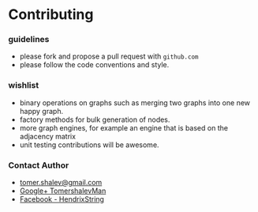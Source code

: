 # Contributing

### guidelines
* please fork and propose a pull request with `github.com`
* please follow the code conventions and style.

### wishlist
* binary operations on graphs such as merging two graphs into one new happy graph.
* factory methods for bulk generation of nodes.
* more graph engines, for example an engine that is based on the adjacency matrix
* unit testing contributions will be awesome.

### Contact Author
* [tomer.shalev@gmail.com](tomer.shalev@gmail.com)
* [Google+ TomershalevMan](https://plus.google.com/+TomershalevMan/about)
* [Facebook - HendrixString](https://www.facebook.com/HendrixString)
